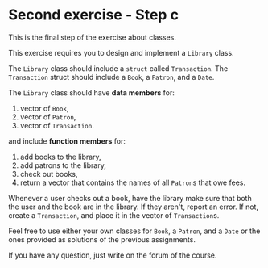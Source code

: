 # Second exercise - Step c
This is the final step of the exercise about classes.

This exercise requires you to design and implement a `Library` class. 

The `Library` class should include a `struct` called `Transaction`.
The `Transaction` struct should include a `Book`, a `Patron`, and a `Date`.

The `Library` class should have __data members__ for:
1. vector of `Book`,
2. vector of `Patron`,
3. vector of `Transaction`.

and include __function members__ for:
1. add books to the library,
2. add patrons to the library,
3. check out books,
4. return a vector that contains the names of all `Patron`s that owe fees.

Whenever a user checks out a book, have the library make sure that both the user and the book are in the library. If they aren't, report  an error. If not, create a `Transaction`, and place it in the vector of `Transaction`s.

Feel free to use either your own classes for `Book`, a `Patron`, and a `Date` or the ones provided as solutions of the previous assignments.

If you have any question, just write on the forum of the course. 
